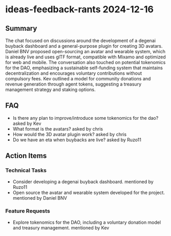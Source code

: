 # ideas-feedback-rants 2024-12-16

## Summary
The chat focused on discussions around the development of a degenai buyback dashboard and a general-purpose plugin for creating 3D avatars. Daniel BNV proposed open-sourcing an avatar and wearable system, which is already live and uses glTF format, compatible with Mixamo and optimized for web and mobile. The conversation also touched on potential tokenomics for the DAO, emphasizing a sustainable self-funding system that maintains decentralization and encourages voluntary contributions without compulsory fees. Kev outlined a model for community donations and revenue generation through agent tokens, suggesting a treasury management strategy and staking options.

## FAQ
- Is there any plan to improve/introduce some tokenomics for the dao? asked by Kev
- What format is the avatars? asked by chris
- How would the 3D avatar plugin work? asked by chris
- Do we have an eta when buybacks are live? asked by Ruzo11

## Action Items

### Technical Tasks
- Consider developing a degenai buyback dashboard. mentioned by Ruzo11
- Open source the avatar and wearable system developed for the project. mentioned by Daniel BNV

### Feature Requests
- Explore tokenomics for the DAO, including a voluntary donation model and treasury management. mentioned by Kev